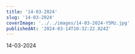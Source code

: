 ```yaml
---
title: '14-03-2024'
slug: '14-03-2024'
coverImage: '../../images/14-03-2024-Y5Mz.jpg'
publishedAt: '2024-03-14T10:32:22.824Z'
---
```


14-03-2024